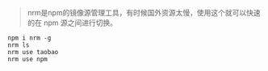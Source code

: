 > nrm是npm的镜像源管理工具，有时候国外资源太慢，使用这个就可以快速的在 npm 源之间进行切换。
```
npm i nrm -g
nrm ls
nrm use taobao
nrm use npm
```
